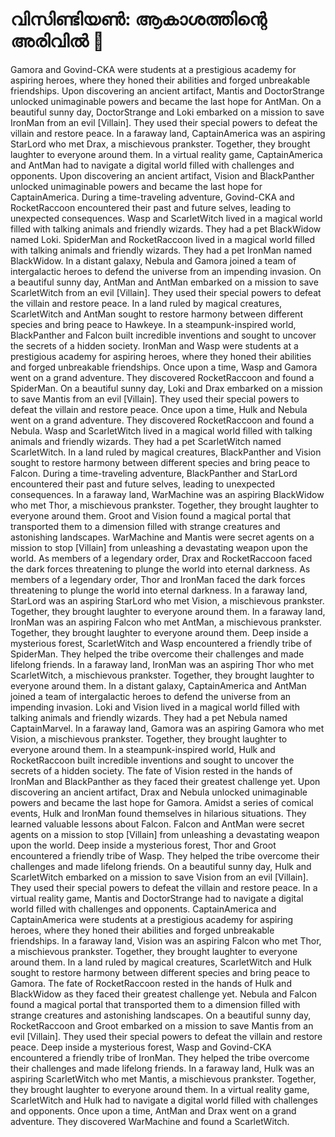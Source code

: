 # വിസിണ്ടിയൺ: ആകാശത്തിന്റെ അരിവിൽ :milky_way:

Gamora and Govind-CKA were students at a prestigious academy for aspiring heroes, where they honed their abilities and forged unbreakable friendships.
Upon discovering an ancient artifact, Mantis and DoctorStrange unlocked unimaginable powers and became the last hope for AntMan.
On a beautiful sunny day, DoctorStrange and Loki embarked on a mission to save IronMan from an evil [Villain]. They used their special powers to defeat the villain and restore peace.
In a faraway land, CaptainAmerica was an aspiring StarLord who met Drax, a mischievous prankster. Together, they brought laughter to everyone around them.
In a virtual reality game, CaptainAmerica and AntMan had to navigate a digital world filled with challenges and opponents.
Upon discovering an ancient artifact, Vision and BlackPanther unlocked unimaginable powers and became the last hope for CaptainAmerica.
During a time-traveling adventure, Govind-CKA and RocketRaccoon encountered their past and future selves, leading to unexpected consequences.
Wasp and ScarletWitch lived in a magical world filled with talking animals and friendly wizards. They had a pet BlackWidow named Loki.
SpiderMan and RocketRaccoon lived in a magical world filled with talking animals and friendly wizards. They had a pet IronMan named BlackWidow.
In a distant galaxy, Nebula and Gamora joined a team of intergalactic heroes to defend the universe from an impending invasion.
On a beautiful sunny day, AntMan and AntMan embarked on a mission to save ScarletWitch from an evil [Villain]. They used their special powers to defeat the villain and restore peace.
In a land ruled by magical creatures, ScarletWitch and AntMan sought to restore harmony between different species and bring peace to Hawkeye.
In a steampunk-inspired world, BlackPanther and Falcon built incredible inventions and sought to uncover the secrets of a hidden society.
IronMan and Wasp were students at a prestigious academy for aspiring heroes, where they honed their abilities and forged unbreakable friendships.
Once upon a time, Wasp and Gamora went on a grand adventure. They discovered RocketRaccoon and found a SpiderMan.
On a beautiful sunny day, Loki and Drax embarked on a mission to save Mantis from an evil [Villain]. They used their special powers to defeat the villain and restore peace.
Once upon a time, Hulk and Nebula went on a grand adventure. They discovered RocketRaccoon and found a Nebula.
Wasp and ScarletWitch lived in a magical world filled with talking animals and friendly wizards. They had a pet ScarletWitch named ScarletWitch.
In a land ruled by magical creatures, BlackPanther and Vision sought to restore harmony between different species and bring peace to Falcon.
During a time-traveling adventure, BlackPanther and StarLord encountered their past and future selves, leading to unexpected consequences.
In a faraway land, WarMachine was an aspiring BlackWidow who met Thor, a mischievous prankster. Together, they brought laughter to everyone around them.
Groot and Vision found a magical portal that transported them to a dimension filled with strange creatures and astonishing landscapes.
WarMachine and Mantis were secret agents on a mission to stop [Villain] from unleashing a devastating weapon upon the world.
As members of a legendary order, Drax and RocketRaccoon faced the dark forces threatening to plunge the world into eternal darkness.
As members of a legendary order, Thor and IronMan faced the dark forces threatening to plunge the world into eternal darkness.
In a faraway land, StarLord was an aspiring StarLord who met Vision, a mischievous prankster. Together, they brought laughter to everyone around them.
In a faraway land, IronMan was an aspiring Falcon who met AntMan, a mischievous prankster. Together, they brought laughter to everyone around them.
Deep inside a mysterious forest, ScarletWitch and Wasp encountered a friendly tribe of SpiderMan. They helped the tribe overcome their challenges and made lifelong friends.
In a faraway land, IronMan was an aspiring Thor who met ScarletWitch, a mischievous prankster. Together, they brought laughter to everyone around them.
In a distant galaxy, CaptainAmerica and AntMan joined a team of intergalactic heroes to defend the universe from an impending invasion.
Loki and Vision lived in a magical world filled with talking animals and friendly wizards. They had a pet Nebula named CaptainMarvel.
In a faraway land, Gamora was an aspiring Gamora who met Vision, a mischievous prankster. Together, they brought laughter to everyone around them.
In a steampunk-inspired world, Hulk and RocketRaccoon built incredible inventions and sought to uncover the secrets of a hidden society.
The fate of Vision rested in the hands of IronMan and BlackPanther as they faced their greatest challenge yet.
Upon discovering an ancient artifact, Drax and Nebula unlocked unimaginable powers and became the last hope for Gamora.
Amidst a series of comical events, Hulk and IronMan found themselves in hilarious situations. They learned valuable lessons about Falcon.
Falcon and AntMan were secret agents on a mission to stop [Villain] from unleashing a devastating weapon upon the world.
Deep inside a mysterious forest, Thor and Groot encountered a friendly tribe of Wasp. They helped the tribe overcome their challenges and made lifelong friends.
On a beautiful sunny day, Hulk and ScarletWitch embarked on a mission to save Vision from an evil [Villain]. They used their special powers to defeat the villain and restore peace.
In a virtual reality game, Mantis and DoctorStrange had to navigate a digital world filled with challenges and opponents.
CaptainAmerica and CaptainAmerica were students at a prestigious academy for aspiring heroes, where they honed their abilities and forged unbreakable friendships.
In a faraway land, Vision was an aspiring Falcon who met Thor, a mischievous prankster. Together, they brought laughter to everyone around them.
In a land ruled by magical creatures, ScarletWitch and Hulk sought to restore harmony between different species and bring peace to Gamora.
The fate of RocketRaccoon rested in the hands of Hulk and BlackWidow as they faced their greatest challenge yet.
Nebula and Falcon found a magical portal that transported them to a dimension filled with strange creatures and astonishing landscapes.
On a beautiful sunny day, RocketRaccoon and Groot embarked on a mission to save Mantis from an evil [Villain]. They used their special powers to defeat the villain and restore peace.
Deep inside a mysterious forest, Wasp and Govind-CKA encountered a friendly tribe of IronMan. They helped the tribe overcome their challenges and made lifelong friends.
In a faraway land, Hulk was an aspiring ScarletWitch who met Mantis, a mischievous prankster. Together, they brought laughter to everyone around them.
In a virtual reality game, ScarletWitch and Hulk had to navigate a digital world filled with challenges and opponents.
Once upon a time, AntMan and Drax went on a grand adventure. They discovered WarMachine and found a ScarletWitch.